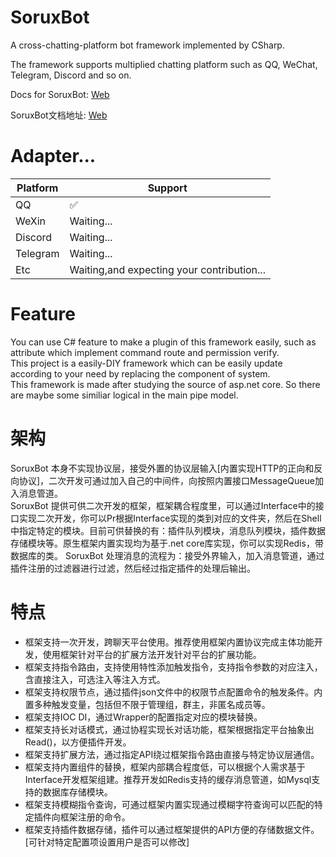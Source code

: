 # SoruxBot  
A cross-chatting-platform bot framework implemented by CSharp.  

The framework supports multiplied chatting platform such as QQ, WeChat, Telegram, Discord and so on.  

Docs for SoruxBot: [Web](https://liaosunny123.github.io/SoruxBotDocs/)  
  
SoruxBot文档地址: [Web](https://liaosunny123.github.io/SoruxBotDocs/)  

# Adapter...  

| Platform | Support          |
| ------- | ------------------ |
| QQ      | :white_check_mark: |
| WeXin   | Waiting... |
| Discord   |  Waiting... |
| Telegram   | Waiting... |
| Etc     |Waiting,and expecting your contribution...   |
# Feature  
You can use C# feature to make a plugin of this framework easily, such as attribute which implement command route and permission verify.  
This project is a easily-DIY framework which can be easily update according to your need by replacing the component of system.  
This framework is made after studying the source of asp.net core. So there are maybe some similiar logical in the main pipe model.  
# 架构 
SoruxBot 本身不实现协议层，接受外置的协议层输入[内置实现HTTP的正向和反向协议]，二次开发可通过加入自己的中间件，向按照内置接口MessageQueue加入消息管道。  
SoruxBot 提供可供二次开发的框架，框架耦合程度里，可以通过Interface中的接口实现二次开发，你可以Pr根据Interface实现的类到对应的文件夹，然后在Shell中指定特定的模块。目前可供替换的有：插件队列模块，消息队列模块，插件数据存储模块等。原生框架内置实现均为基于.net core库实现，你可以实现Redis，带数据库的类。
SoruxBot 处理消息的流程为：接受外界输入，加入消息管道，通过插件注册的过滤器进行过滤，然后经过指定插件的处理后输出。  
# 特点  
- 框架支持一次开发，跨聊天平台使用。推荐使用框架内置协议完成主体功能开发，使用框架针对平台的扩展方法开发针对平台的扩展功能。  
- 框架支持指令路由，支持使用特性添加触发指令，支持指令参数的对应注入，含直接注入，可选注入等注入方式。  
- 框架支持权限节点，通过插件json文件中的权限节点配置命令的触发条件。内置多种触发变量，包括但不限于管理组，群主，非匿名成员等。  
- 框架支持IOC DI，通过Wrapper的配置指定对应的模块替换。  
- 框架支持长对话模式，通过协程实现长对话功能，框架根据指定平台抽象出Read()，以方便插件开发。
- 框架支持扩展方法，通过指定API绕过框架指令路由直接与特定协议层通信。  
- 框架支持内置组件的替换，框架内部耦合程度低，可以根据个人需求基于Interface开发框架组建。推荐开发如Redis支持的缓存消息管道，如Mysql支持的数据库存储模块。  
- 框架支持模糊指令查询，可通过框架内置实现通过模糊字符查询可以匹配的特定插件向框架注册的命令。  
- 框架支持插件数据存储，插件可以通过框架提供的API方便的存储数据文件。[可针对特定配置项设置用户是否可以修改]
